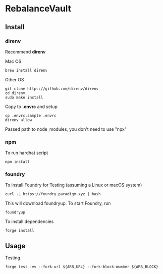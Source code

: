 # RebalanceVault

## Install

### direnv

Recommend **direnv**

Mac OS
```
brew install direnv
```

Other OS
```
git clone https://github.com/direnv/direnv
cd direnv
sudo make install
```

Copy to **.envrc** and setup

```
cp .envrc.sample .envrc
direnv allow
```

Passed path to node_modules, you don't need to use "npx"

### npm

To run hardhat script

```
npm install
```

### foundry

To install Foundry for Testing (assuming a Linux or macOS system)

```
curl -L https://foundry.paradigm.xyz | bash
```

This will download foundryup. To start Foundry, run

```
foundryup
```

To install dependencies

```
forge install
```

## Usage

Testing

```
forge test -vv --fork-url ${ARB_URL} --fork-block-number ${ARB_BLOCK}
```
